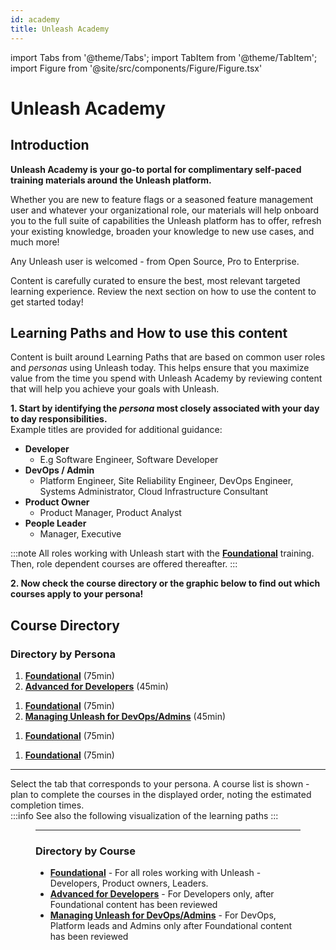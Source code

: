 ```yaml
---
id: academy
title: Unleash Academy
---
```

import Tabs from '@theme/Tabs';
import TabItem from '@theme/TabItem';
import Figure from '@site/src/components/Figure/Figure.tsx'

# Unleash Academy

## Introduction

**Unleash Academy is your go-to portal for complimentary self-paced training materials around the Unleash platform.**

Whether you are new to feature flags or a seasoned feature management user and whatever your organizational role, our materials will help onboard you to the full suite of capabilities the Unleash platform has to offer, refresh your existing knowledge, broaden your knowledge to new use cases, and much more!  

Any Unleash user is welcomed - from Open Source, Pro to Enterprise.  

Content is carefully curated to ensure the best, most relevant targeted learning experience. Review the next section on how to use the content to get started today!  


## Learning Paths and How to use this content

Content is built around Learning Paths that are based on common user roles and _personas_ using Unleash today. This helps ensure that you maximize value from the time you spend with Unleash Academy by reviewing content that will help you achieve your goals with Unleash.

**1. Start by identifying the _persona_ most closely associated with your day to day responsibilities.**  
Example titles are provided for additional guidance:

- **Developer**
  * E.g Software Engineer, Software Developer
- **DevOps / Admin**
  * Platform Engineer, Site Reliability Engineer, DevOps Engineer, Systems Administrator, Cloud Infrastructure Consultant
- **Product Owner**
  * Product Manager, Product Analyst
- **People Leader**
  * Manager, Executive

:::note
All roles working with Unleash start with the [**Foundational**](academy-foundational.md) training. Then, role dependent courses are offered thereafter.
:::

**2. Now check the course directory or the graphic below to find out which courses apply to your persona!**  


## Course Directory
  
### Directory by Persona


<Tabs>
  <TabItem value="Developer" label="Developer" default>
<ol>
<li><a href="academy-foundational"><strong>Foundational</strong></a> (75min)  </li>
<li><a href="academy-advanced-for-devs"><strong>Advanced for Developers</strong></a> (45min)</li>
</ol>
  </TabItem>
  <TabItem value="DevOps / Admin" label="DevOps / Admin">
<ol>
<li><a href="academy-foundational"><strong>Foundational</strong></a> (75min)  </li>
<li><a href="academy-managing-unleash-for-devops"><strong>Managing Unleash for DevOps/Admins</strong></a> (45min)</li>
</ol>
  </TabItem>
  <TabItem value="Product Owner" label="Product Owner">
<ol>
<li><a href="academy-foundational"><strong>Foundational</strong></a> (75min)  </li>
</ol>
  </TabItem>
  <TabItem value="People Leader" label="People Leader">
<ol>
<li><a href="academy-foundational"><strong>Foundational</strong></a> (75min)  </li>
</ol>
  </TabItem>
</Tabs>

---
  
Select the tab that corresponds to your persona. A course list is shown - plan to complete the courses in the displayed order, noting the estimated completion times.  
:::info
See also the following visualization of the learning paths
::: 
<Figure caption="Learnings Paths organized by Persona" alt="Course order for Developer, DevOps, Product and Leader personas" img="/img/academy-learning-paths.svg"/>


---
  
### Directory by Course

- [**Foundational**](academy-foundational.md) - For all roles working with Unleash - Developers, Product owners, Leaders.  
- [**Advanced for Developers**](academy-advanced-for-devs.md) - For Developers only, after Foundational content has been reviewed  
- [**Managing Unleash for DevOps/Admins**](academy-managing-unleash-for-devops.md) - For DevOps, Platform leads and Admins only after Foundational content has been reviewed